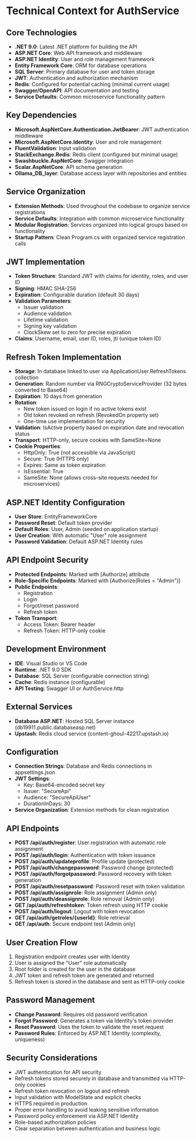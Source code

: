 # Technical Context for AuthService

## Core Technologies
- **.NET 9.0**: Latest .NET platform for building the API
- **ASP.NET Core**: Web API framework and middleware
- **ASP.NET Identity**: User and role management framework
- **Entity Framework Core**: ORM for database operations
- **SQL Server**: Primary database for user and token storage
- **JWT**: Authentication and authorization mechanism
- **Redis**: Configured for potential caching (minimal current usage)
- **Swagger/OpenAPI**: API documentation and testing
- **Service Defaults**: Common microservice functionality pattern

## Key Dependencies
- **Microsoft.AspNetCore.Authentication.JwtBearer**: JWT authentication middleware
- **Microsoft.AspNetCore.Identity**: User and role management
- **FluentValidation**: Input validation
- **StackExchange.Redis**: Redis client (configured but minimal usage)
- **Swashbuckle.AspNetCore**: Swagger integration
- **Scalar.AspNetCore**: API schema generation
- **Ollama_DB_layer**: Database access layer with repositories and entities

## Service Organization
- **Extension Methods**: Used throughout the codebase to organize service registrations
- **Service Defaults**: Integration with common microservice functionality
- **Modular Registration**: Services organized into logical groups based on functionality
- **Startup Pattern**: Clean Program.cs with organized service registration calls

## JWT Implementation
- **Token Structure**: Standard JWT with claims for identity, roles, and user ID
- **Signing**: HMAC SHA-256
- **Expiration**: Configurable duration (default 30 days)
- **Validation Parameters**:
  - Issuer validation
  - Audience validation
  - Lifetime validation
  - Signing key validation
  - ClockSkew set to zero for precise expiration
- **Claims**: Username, email, user ID, roles, jti (unique token ID)

## Refresh Token Implementation
- **Storage**: In database linked to user via ApplicationUser.RefreshTokens collection
- **Generation**: Random number via RNGCryptoServiceProvider (32 bytes converted to Base64)
- **Expiration**: 10 days from generation
- **Rotation**: 
  - New token issued on login if no active tokens exist
  - Old token revoked on refresh (RevokedOn property set)
  - One-time use implementation for security
- **Validation**: IsActive property based on expiration date and revocation status
- **Transport**: HTTP-only, secure cookies with SameSite=None
- **Cookie Properties**:
  - HttpOnly: True (not accessible via JavaScript)
  - Secure: True (HTTPS only)
  - Expires: Same as token expiration
  - IsEssential: True
  - SameSite: None (allows cross-site requests needed for microservices)

## ASP.NET Identity Configuration
- **User Store**: EntityFrameworkCore
- **Password Reset**: Default token provider
- **Default Roles**: User, Admin (seeded on application startup)
- **User Creation**: With automatic "User" role assignment
- **Password Validation**: Default ASP.NET Identity rules

## API Endpoint Security
- **Protected Endpoints**: Marked with [Authorize] attribute
- **Role-Specific Endpoints**: Marked with [Authorize(Roles = "Admin")]
- **Public Endpoints**:
  - Registration
  - Login
  - Forgot/reset password
  - Refresh token
- **Token Transport**:
  - Access Token: Bearer header
  - Refresh Token: HTTP-only cookie

## Development Environment
- **IDE**: Visual Studio or VS Code
- **Runtime**: .NET 9.0 SDK
- **Database**: SQL Server (configurable connection string)
- **Cache**: Redis instance (configurable)
- **API Testing**: Swagger UI or AuthService.http

## External Services
- **Database ASP.NET**: Hosted SQL Server instance (db19911.public.databaseasp.net)
- **Upstash**: Redis cloud service (content-ghoul-42217.upstash.io)

## Configuration
- **Connection Strings**: Database and Redis connections in appsettings.json
- **JWT Settings**:
  - Key: Base64-encoded secret key
  - Issuer: "SecureApi"
  - Audience: "SecureApiUser"
  - DurationInDays: 30
- **Service Organization**: Extension methods for clean registration

## API Endpoints
- **POST /api/auth/register**: User registration with automatic role assignment
- **POST /api/auth/login**: Authentication with token issuance
- **POST /api/auth/updateprofile**: Profile update (protected)
- **POST /api/auth/changepassword**: Password change (protected)
- **POST /api/auth/forgotpassword**: Password recovery with token generation
- **POST /api/auth/resetpassword**: Password reset with token validation
- **POST /api/auth/assignrole**: Role assignment (Admin only)
- **POST /api/auth/deassignrole**: Role removal (Admin only)
- **GET /api/auth/refreshtoken**: Token refresh using HTTP cookie
- **POST /api/auth/logout**: Logout with token revocation
- **GET /api/auth/getroles/{userId}**: Role retrieval
- **GET /api/auth**: Secure endpoint test (Admin only)

## User Creation Flow
1. Registration endpoint creates user with Identity
2. User is assigned the "User" role automatically
3. Root folder is created for the user in the database
4. JWT token and refresh token are generated and returned
5. Refresh token is stored in the database and sent as HTTP-only cookie

## Password Management
- **Change Password**: Requires old password verification
- **Forgot Password**: Generates a token via Identity's token provider
- **Reset Password**: Uses the token to validate the reset request
- **Password Rules**: Enforced by ASP.NET Identity (complexity, uniqueness)

## Security Considerations
- JWT authentication for API security
- Refresh tokens stored securely in database and transmitted via HTTP-only cookies
- Refresh token revocation on logout and refresh
- Input validation with ModelState and explicit checks
- HTTPS required in production
- Proper error handling to avoid leaking sensitive information
- Password policy enforcement via ASP.NET Identity
- Role-based authorization policies
- Clear separation between authentication and business logic 